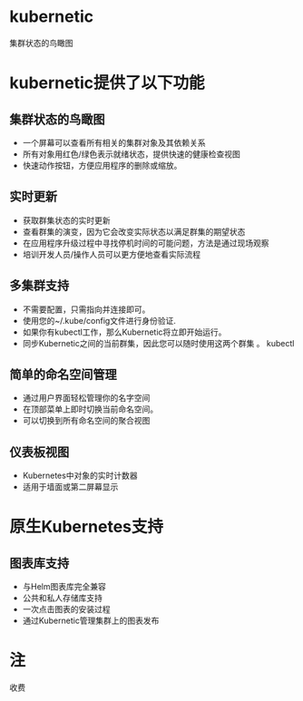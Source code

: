 # kubernetic

集群状态的鸟瞰图

# kubernetic提供了以下功能

## 集群状态的鸟瞰图
- 一个屏幕可以查看所有相关的集群对象及其依赖关系
- 所有对象用红色/绿色表示就绪状态，提供快速的健康检查视图
- 快速动作按钮，方便应用程序的删除或缩放。

## 实时更新

- 获取群集状态的实时更新
- 查看群集的演变，因为它会改变实际状态以满足群集的期望状态
- 在应用程序升级过程中寻找停机时间的可能问题，方法是通过现场观察
- 培训开发人员/操作人员可以更方便地查看实际流程

## 多集群支持

- 不需要配置，只需指向并连接即可。
- 使用您的~/.kube/config文件进行身份验证.
- 如果你有kubectl工作，那么Kubernetic将立即开始运行。
- 同步Kubernetic之间的当前群集，因此您可以随时使用这两个群集 。 kubectl

## 简单的命名空间管理

- 通过用户界面轻松管理你的名字空间
- 在顶部菜单上即时切换当前命名空间。
- 可以切换到所有命名空间的聚合视图

## 仪表板视图
- Kubernetes中对象的实时计数器
- 适用于墙面或第二屏幕显示


# 原生Kubernetes支持

## 图表库支持
- 与Helm图表库完全兼容
- 公共和私人存储库支持
- 一次点击图表的安装过程
- 通过Kubernetic管理集群上的图表发布


# 注

收费